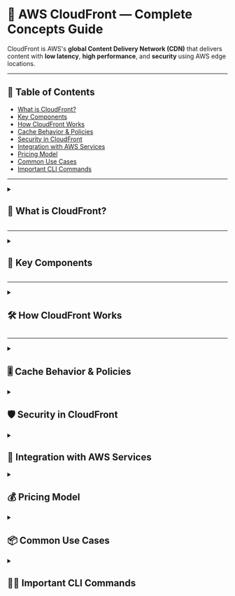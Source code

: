 # 🚀 AWS CloudFront — Complete Concepts Guide

CloudFront is AWS's **global Content Delivery Network (CDN)** that delivers content with **low latency**, **high performance**, and **security** using AWS edge locations.

---

## 📘 Table of Contents
- [What is CloudFront?](#-what-is-cloudfront)
- [Key Components](#-key-components)
- [How CloudFront Works](#-how-cloudfront-works)
- [Cache Behavior & Policies](#-cache-behavior--policies)
- [Security in CloudFront](#-security-in-cloudfront)
- [Integration with AWS Services](#-integration-with-aws-services)
- [Pricing Model](#-pricing-model)
- [Common Use Cases](#-common-use-cases)
- [Important CLI Commands](#-important-cli-commands)

---

<details>
<summary><h2>📍 What is CloudFront?</h2></summary>

CloudFront is a **global CDN** that delivers web content such as HTML, images, videos, APIs, and software with **low latency** and **high transfer speeds**.

| Feature | Description |
|--------|--------------|
| Type | Global CDN |
| Edge Locations | 600+ points of presence globally |
| Protocol Support | HTTP, HTTPS, HTTP/2, QUIC |
| Works With | S3, EC2, ALB, API Gateway, MediaStore, MediaPackage |

> **Benefit:** Improves performance, reduces load on origin, adds security and DDoS protection.

</details>

---

<details>
<summary><h2>🧱 Key Components</h2></summary>

| Component | Description |
|-----------|--------------|
| **Origin** | Source of content (S3, ALB, EC2, on-prem, API) |
| **Edge Location** | Caching servers where CloudFront stores cached content |
| **Distribution** | CDN configuration; contains origins + settings |
| **Origin Group/Failover** | Uses secondary origin if primary fails |
| **Cache Behavior** | Rules for cache, path patterns, HTTP methods, headers, cookies |

</details>

---

<details>
<summary><h2>🛠️ How CloudFront Works</h2></summary>

**Flow:**

```text
User Request → Nearest Edge Location → Cache Hit? → Yes → Served from Cache  
                                         ↓ No  
                               Request sent to Origin → Store in Edge Cache → Serve
```
Cache Hit → Faster, no origin call
Cache Miss → Fetch from origin, then cache

</details>

---

<details> <summary><h2>🎚️ Cache Behavior & Policies</h2></summary>

| Policy Type                 | Usage                                                      |
| --------------------------- | ---------------------------------------------------------- |
| **Cache Policy**            | Controls what gets cached (headers, cookies, query params) |
| **Origin Request Policy**   | Controls what CloudFront sends to origin                   |
| **Response Headers Policy** | Add headers like HSTS, Security headers                    |

Cache Invalidation
```
aws cloudfront create-invalidation \
  --distribution-id ABC123 \
  --paths "/*"
```

Tip: Use versioning instead of frequent invalidations to reduce cost.

</details>

<details>
<summary><h2>🛡️ Security in CloudFront</h2></summary>

| Security Feature | Description |
|------------------|-------------|
| **AWS WAF** | Block malicious traffic |
| **Shield Standard** | Free DDoS protection |
| **Origin Access Control (OAC)** | Secure S3 so only CloudFront can access |
| **Geo-Restriction** | Allow/deny countries |
| **HTTPS Only** | Enforce secure traffic |
| **Signed URLs / Cookies** | Restrict premium content access |

> ✅ **Note:** **OAC replaces OAI** for improved S3 origin security (2023+).

</details>

<details>
<summary><h2>🔗 Integration with AWS Services</h2></summary>

| Service | Integration |
|---------|--------------|
| **S3** | Static website hosting, restrict bucket to CloudFront only |
| **ALB / EC2** | Dynamic content acceleration |
| **API Gateway** | Low-latency API delivery |
| **Lambda@Edge** | Run code near users for request/response manipulation |
| **CloudFront Functions** | Lightweight JavaScript functions at edge |
| **MediaPackage** | Video streaming with DRM |

</details>


<details>
<summary><h2>💰 Pricing Model</h2></summary>

CloudFront pricing depends on multiple factors:

| Area | Cost Drivers |
|-------|----------------|
| **Data Transfer** | Region-based pricing |
| **HTTP/HTTPS Requests** | Charged per million requests |
| **Invalidation Requests** | 1,000 paths/month free, then billed |
| **Functions** | CloudFront Functions & Lambda@Edge billed separately |

> ✅ **Tip:** Enable compression + caching to reduce cost and unnecessary origin fetches.

</details>


<details> <summary><h2>📦 Common Use Cases</h2></summary>

✅ Static website delivery (S3 + CloudFront)
🎬 Video streaming (HLS/DASH)
🌍 Global API acceleration
🔐 DRM-based premium content delivery
🛡️ Secure content access with Signed URLs/Cookies

</details>

<details> <summary><h2>🧑‍💻 Important CLI Commands</h2></summary>
Purpose	Command
Create Invalidation	aws cloudfront create-invalidation
List Distributions	aws cloudfront list-distributions
Get Config	aws cloudfront get-distribution-config
Update Config	aws cloudfront update-distribution
</details>



